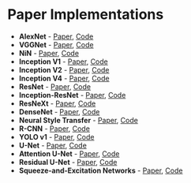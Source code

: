 # Paper Implementations

- **AlexNet** - [Paper](https://proceedings.neurips.cc/paper_files/paper/2012/file/c399862d3b9d6b76c8436e924a68c45b-Paper.pdf), [Code](./alexnet/alexnet.py)
- **VGGNet** - [Paper](https://arxiv.org/pdf/1409.1556), [Code](./vggnet/vggnet.py)
- **NiN** - [Paper](https://arxiv.org/pdf/1312.4400), [Code](./nin/nin.py)
- **Inception V1** - [Paper](https://arxiv.org/pdf/1409.4842), [Code](./inception/v1.py)
- **Inception V2** - [Paper](https://arxiv.org/pdf/1502.03167v3), [Code](./inception/v2.py)
- **Inception V4** - [Paper](https://arxiv.org/pdf/1602.07261), [Code](./inception/v4.py)
- **ResNet** - [Paper](https://arxiv.org/pdf/1512.03385), [Code](./resnet/resnet.py)
- **Inception-ResNet** - [Paper](https://arxiv.org/pdf/1602.07261), [Code](./inception/inception-resnet.py)
- **ResNeXt** - [Paper](https://arxiv.org/pdf/1611.05431), [Code](./resnext/resnext.py)
- **DenseNet** - [Paper](https://arxiv.org/pdf/1608.06993), [Code](./densenet/densenet.py)
- **Neural Style Transfer** - [Paper](https://arxiv.org/pdf/1508.06576), [Code](./nst/nst.py)
- **R-CNN** - [Paper](https://arxiv.org/pdf/1311.2524), [Code](./rcnn/main.py)
- **YOLO v1** - [Paper](https://arxiv.org/pdf/1506.02640), [Code](./yolo)
- **U-Net** - [Paper](https://arxiv.org/pdf/1505.04597), [Code](./unet/models/unet.py)
- **Attention U-Net** - [Paper](https://arxiv.org/pdf/1804.03999), [Code](./unet/models/attention_unet.py)
- **Residual U-Net** - [Paper](https://arxiv.org/pdf/1711.10684), [Code](https://github.com/0xMukesh/MoNuSeg-Net/blob/main/src/models/unet.py)
- **Squeeze-and-Excitation Networks** - [Paper](https://arxiv.org/abs/1709.01507v4), [Code](https://github.com/0xMukesh/MoNuSeg-Net/blob/main/src/models/unet.py)
<!-- - **CBAM: Convolutional Block Attention Module** - [Paper](https://arxiv.org/abs/1807.06521v2), [Code]() -->

